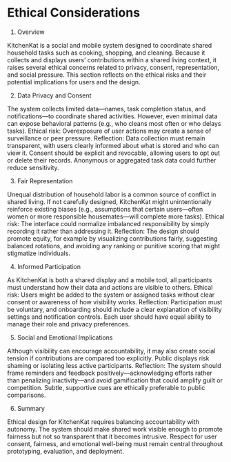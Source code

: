 # Ethical Considerations
1. Overview

KitchenKat is a social and mobile system designed to coordinate shared household tasks such as cooking, shopping, and cleaning. Because it collects and displays users’ contributions within a shared living context, it raises several ethical concerns related to privacy, consent, representation, and social pressure. This section reflects on the ethical risks and their potential implications for users and the design.

2. Data Privacy and Consent

The system collects limited data—names, task completion status, and notifications—to coordinate shared activities. However, even minimal data can expose behavioral patterns (e.g., who cleans most often or who delays tasks).
Ethical risk: Overexposure of user actions may create a sense of surveillance or peer pressure.
Reflection: Data collection must remain transparent, with users clearly informed about what is stored and who can view it. Consent should be explicit and revocable, allowing users to opt out or delete their records. Anonymous or aggregated task data could further reduce sensitivity.

3. Fair Representation

Unequal distribution of household labor is a common source of conflict in shared living. If not carefully designed, KitchenKat might unintentionally reinforce existing biases (e.g., assumptions that certain users—often women or more responsible housemates—will complete more tasks).
Ethical risk: The interface could normalize imbalanced responsibility by simply recording it rather than addressing it.
Reflection: The design should promote equity, for example by visualizing contributions fairly, suggesting balanced rotations, and avoiding any ranking or punitive scoring that might stigmatize individuals.

4. Informed Participation

As KitchenKat is both a shared display and a mobile tool, all participants must understand how their data and actions are visible to others.
Ethical risk: Users might be added to the system or assigned tasks without clear consent or awareness of how visibility works.
Reflection: Participation must be voluntary, and onboarding should include a clear explanation of visibility settings and notification controls. Each user should have equal ability to manage their role and privacy preferences.

5. Social and Emotional Implications

Although visibility can encourage accountability, it may also create social tension if contributions are compared too explicitly. Public displays risk shaming or isolating less active participants.
Reflection: The system should frame reminders and feedback positively—acknowledging efforts rather than penalizing inactivity—and avoid gamification that could amplify guilt or competition. Subtle, supportive cues are ethically preferable to public comparisons.

6. Summary

Ethical design for KitchenKat requires balancing accountability with autonomy. The system should make shared work visible enough to promote fairness but not so transparent that it becomes intrusive. Respect for user consent, fairness, and emotional well-being must remain central throughout prototyping, evaluation, and deployment.
